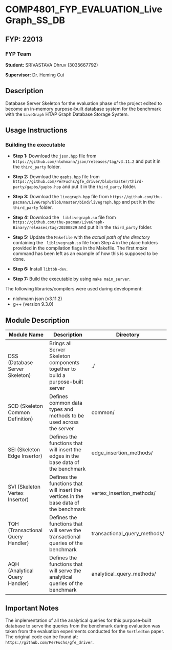 # COMP4801_FYP_EVALUATION_LiveGraph_SS_DB

## FYP: 22013

### FYP Team

**Student:** SRIVASTAVA Dhruv (3035667792)

**Supervisor:** Dr. Heming Cui

## Description

Database Server Skeleton for the evaluation phase of the project edited to become
an in-memory purpose-built database system for the benchmark with the ```LiveGraph```
HTAP Graph Database Storage System.

## Usage Instructions

### Building the executable

- **Step 1:** Download the ```json.hpp``` file from ```https://github.com/nlohmann/json/releases/tag/v3.11.2``` and put it in the ```third_party``` folder.

- **Step 2:** Download the ```gapbs.hpp``` file from ```https://github.com/PerFuchs/gfe_driver/blob/master/third-party/gapbs/gapbs.hpp``` and put it in the ```third_party``` folder.

- **Step 3:** Download the ```livegraph.hpp``` file from ```https://github.com/thu-pacman/LiveGraph/blob/master/bind/livegraph.hpp``` and put it in the ```third_party``` folder.

- **Step 4:** Download the ``` liblivegraph.so``` file from ```https://github.com/thu-pacman/LiveGraph-Binary/releases/tag/20200829``` and put it in the ```third_party``` folder.

- **Step 5:** Update the ```Makefile``` with the *actual path of the directory*
containing the ``` liblivegraph.so``` file from Step 4 in the place holders
provided in the compilation flags in the Makefile. The first *make* command has
been left as an example of how this is supposed to be done.

- **Step 6:** Install ```libtbb-dev```.

- **Step 7:** Build the executable by using ```make main_server```.

The following libraries/compilers were used during development:

- nlohmann json (v3.11.2)
- g++ (version 9.3.0)

## Module Description

| Module Name | Description | Directory |
|-------------|-------------|-----------|
|DSS (Database Server Skeleton)| Brings all Server Skeleton components together to build a purpose-built server | ./ |
|SCD (Skeleton Common Definition)| Defines common data types and methods to be used across the server | common/ |
|SEI (Skeleton Edge Insertor)| Defines the functions that will insert the edges in the base data of the benchmark | edge_insertion_methods/ |
|SVI (Skeleton Vertex Insertor)| Defines the functions that will insert the vertices in the base data of the benchmark | vertex_insertion_methods/ |
|TQH (Transactional Query Handler)| Defines the functions that will serve the transactional queries of the benchmark | transactional_query_methods/ |
|AQH (Analytical Query Handler)| Defines the functions that will serve the analytical queries of the benchmark | analytical_query_methods/ |

## Important Notes

The implementation of all the analytical queries for this purpose-built database to
serve the queries from the benchmark during evaluation was taken from the
evaluation experiments conducted for the ```Sortledton``` paper. The original
code can be found at: ```https://github.com/PerFuchs/gfe_driver```.
